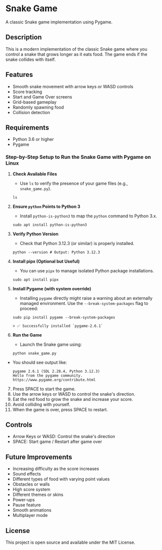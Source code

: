 # Snake Game

A classic Snake game implementation using Pygame.

## Description

This is a modern implementation of the classic Snake game where you control a snake that grows longer as it eats food. The game ends if the snake collides with itself.

## Features

- Smooth snake movement with arrow keys or WASD controls
- Score tracking
- Start and Game Over screens
- Grid-based gameplay
- Randomly spawning food
- Collision detection

## Requirements

- Python 3.6 or higher
- Pygame






### Step-by-Step Setup to Run the Snake Game with Pygame on Linux

1.  **Check Available Files**  
    - Use `ls` to verify the presence of your game files (e.g., `snake_game.py`).
    
    `ls` 
    
2.  **Ensure `python` Points to Python 3**  
    - Install `python-is-python3` to map the `python` command to Python 3.x.
    
       
    `sudo apt install python-is-python3` 
    
3.  **Verify Python Version**  
    - Check that Python 3.12.3 (or similar) is properly installed.

    
    `python --version # Output: Python 3.12.3` 
    
4.  **Install pipx (Optional but Useful)**  
    - You can use `pipx` to manage isolated Python package installations.
    
        
    `sudo apt install pipx` 
    
5.  **Install Pygame (with system override)**  
    - Installing `pygame` directly might raise a warning about an externally managed environment. Use the `--break-system-packages` flag to proceed:

    
    `sudo pip install pygame --break-system-packages` 
        
    ```
    > ✅ Successfully installed `pygame-2.6.1`
    ```
6.  **Run the Game**  
    - Launch the Snake game using:
    
   
    `python snake_game.py` 
    
- You should see output like:

    
    ```
    pygame 2.6.1 (SDL 2.28.4, Python 3.12.3)
    Hello from the pygame community. https://www.pygame.org/contribute.html
    ```




7. Press SPACE to start the game.
8. Use the arrow keys or WASD to control the snake's direction.
9. Eat the red food to grow the snake and increase your score.
10. Avoid colliding with yourself.
11. When the game is over, press SPACE to restart.

## Controls

- Arrow Keys or WASD: Control the snake's direction
- SPACE: Start game / Restart after game over

## Future Improvements

- Increasing difficulty as the score increases
- Sound effects
- Different types of food with varying point values
- Obstacles or walls
- High score system
- Different themes or skins
- Power-ups
- Pause feature
- Smooth animations
- Multiplayer mode

## License

This project is open source and available under the MIT License.
